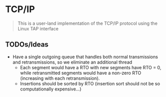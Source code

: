 # TCP/IP

> This is a user-land implementation of the TCP/IP protocol using the Linux TAP interface


## TODOs/Ideas

- Have a single outgoing queue that handles both normal transmissions and retransmissions, so we eliminate an additional thread
    - Each segment would have a RTO with new segments have RTO = 0, while retransmitted segments would have a non-zero RTO (increasing with each retransmission).
    - Insertions should be sorted by RTO (insertion sort should not be so computationally expensive...)


